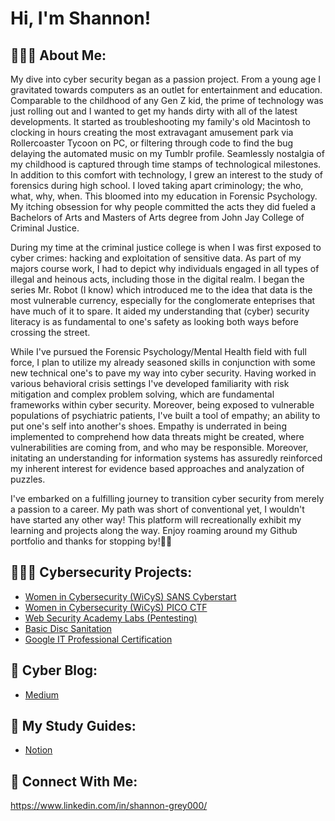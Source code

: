 <h1>Hi, I'm Shannon! 
<h2>🙋🏻‍♀️ About Me: </h2>

My dive into cyber security began as a passion project. From a young age I gravitated towards computers as an outlet for entertainment and education. Comparable to the childhood of any Gen Z kid, the prime of technology was just rolling out and I wanted to get my hands dirty with all of the latest developments. It started as troubleshooting my family's old Macintosh to clocking in hours creating the most extravagant amusement park via Rollercoaster Tycoon on PC, or filtering through code to find the bug delaying the automated music on my Tumblr profile. Seamlessly nostalgia of my childhood is captured through time stamps of technological milestones. 
In addition to this comfort with technology, I grew an interest to the study of forensics during high school. I loved taking apart criminology; the who, what, why, when. This bloomed into my education in Forensic Psychology. My itching obsession for why people committed the acts they did fueled a Bachelors of Arts and Masters of Arts degree from John Jay College of Criminal Justice.

During my time at the criminal justice college is when I was first exposed to cyber crimes: hacking and exploitation of sensitive data. As part of my majors course work, I had to depict why individuals engaged in all types of illegal and heinous acts, including those in the digital realm. I began the series Mr. Robot (I know) which introduced me to the idea that data is the most vulnerable currency, especially for the conglomerate enteprises that have much of it to spare. It aided my understanding that (cyber) security literacy is as fundamental to one's safety as looking both ways before crossing the street. 

While I've pursued the Forensic Psychology/Mental Health field with full force, I plan to utilize my already seasoned skills in conjunction with some new technical one's to pave my way into cyber security. Having worked in various behavioral crisis settings I've developed familiarity with risk mitigation and complex problem solving, which are fundamental frameworks within cyber security. Moreover, being exposed to vulnerable populations of psychiatric patients, I've built a tool of empathy; an ability to put one's self into another's shoes.  Empathy is underrated in being implemented to comprehend how data threats might be created, where vulnerabilities are coming from, and who may be responsible. Moreover, initating an understanding for information systems has assuredly reinforced my inherent interest for evidence based approaches and analyzation of puzzles. 

I've embarked on a fulfilling journey to transition cyber security from merely a passion to a career. My path was short of conventional yet, I wouldn't have started any other way! This platform will recreationally exhibit my learning and projects along the way. Enjoy roaming around my Github portfolio and thanks for stopping by!🫧💌
  
<h2> 👩🏻‍💻 Cybersecurity Projects:</h2>

  - [Women in Cybersecurity (WiCyS) SANS Cyberstart](https://github.com/shannongrey/SANS-Cyberstart)
  - [Women in Cybersecurity (WiCyS) PICO CTF](https://github.com/shannongrey/Pico-CTF)
  - [Web Security Academy Labs (Pentesting)](https://github.com/shannongrey/Web-Security-Academy-Labs/tree/main)
  - [Basic Disc Sanitation](https://github.com/shannongrey/Disk-Sanitation-/blob/main/README.md)
  - [Google IT Professional Certification](https://github.com/shannongrey/Google-IT-Certification-/tree/main)

<h2> 💭 Cyber Blog:</h2>

- [Medium](https://medium.com/@shannongrey00)

<h2> 📖 My Study Guides:</h2>

- [Notion](https://greystudydiary.notion.site/grey-s-study-diary-df04b8a568b3446b85202ed9a281bb7b?pvs=4)
  
<h2> 🤳 Connect With Me:</h2>

 https://www.linkedin.com/in/shannon-grey000/
<!--
**joshmadakor1/joshmadakor1** is a ✨ _special_ ✨ repository because its `README.md` (this file) appears on your GitHub profile.

Here are some ideas to get you started:

- 🔭 I’m currently working on ...
- 🌱 I’m currently learning ...
- 👯 I’m looking to collaborate on ...
- 🤔 I’m looking for help with ...
- 💬 Ask me about ...
- 📫 How to reach me: ...
- 😄 Pronouns: ...
- ⚡ Fun fact: ...
-->

